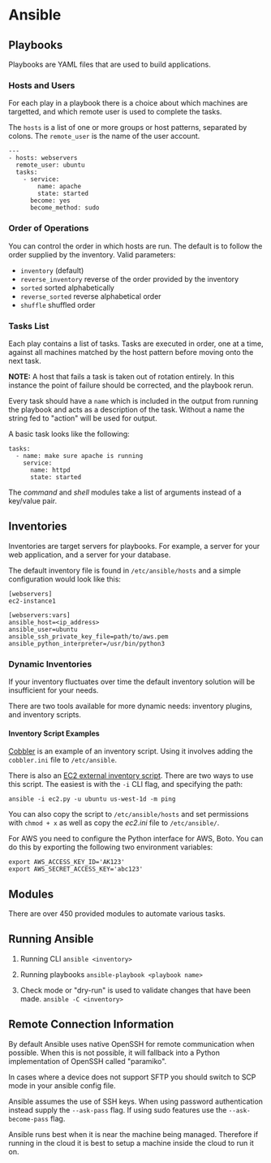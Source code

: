 # Ansible

## Playbooks

Playbooks are YAML files that are used to build applications.

### Hosts and Users

For each play in a playbook there is a choice about which machines are targetted, and which remote user is used to complete the tasks.

The `hosts` is a list of one or more groups or host patterns, separated by colons. The `remote_user` is the name of the user account.

```
---
- hosts: webservers
  remote_user: ubuntu
  tasks:
    - service:
        name: apache
        state: started
      become: yes
      become_method: sudo
```

### Order of Operations

You can control the order in which hosts are run. The default is to follow the order supplied by the inventory. Valid parameters:

- `inventory` (default)
- `reverse_inventory` reverse of the order provided by the inventory
- `sorted` sorted alphabetically
- `reverse_sorted` reverse alphabetical order
- `shuffle` shuffled order

### Tasks List

Each play contains a list of tasks. Tasks are executed in order, one at a time, against all machines matched by the host pattern before moving onto the next task.

**NOTE:** A host that fails a task is taken out of rotation entirely. In this instance the point of failure should be corrected, and the playbook rerun.

Every task should have a `name` which is included in the output from running the playbook and acts as a description of the task. Without a name the string fed to "action" will be used for output.

A basic task looks like the following:

```
tasks:
  - name: make sure apache is running
    service:
      name: httpd
      state: started
```

The *command* and *shell* modules take a list of arguments instead of a key/value pair.

## Inventories

Inventories are target servers for playbooks. For example, a server for your web application, and a server for your database.

The default inventory file is found in `/etc/ansible/hosts` and a simple configuration would look like this:

```
[webservers]
ec2-instance1
 
[webservers:vars]
ansible_host=<ip_address>
ansible_user=ubuntu
ansible_ssh_private_key_file=path/to/aws.pem
ansible_python_interpreter=/usr/bin/python3
```

### Dynamic Inventories

If your inventory fluctuates over time the default inventory solution will be insufficient for your needs.

There are two tools available for more dynamic needs: inventory plugins, and inventory scripts.

#### Inventory Script Examples

[Cobbler](https://cobbler.github.io) is an example of an inventory script. Using it involves adding the `cobbler.ini` file to `/etc/ansible`.

There is also an [EC2 external inventory script](https://raw.githubusercontent.com/ansible/ansible/devel/contrib/inventory/ec2.py). There are two ways to use this script. The easiest is with the `-i` CLI flag, and specifying the path:

`ansible -i ec2.py -u ubuntu us-west-1d -m ping`

You can also copy the script to `/etc/ansible/hosts` and set permissions with `chmod + x` as well as copy the *ec2.ini* file to `/etc/ansible/`.

For AWS you need to configure the Python interface for AWS, Boto. You can do this by exporting the following two environment variables:

```
export AWS_ACCESS_KEY_ID='AK123'
export AWS_SECRET_ACCESS_KEY='abc123'
```

## Modules

There are over 450 provided modules to automate various tasks.

## Running Ansible

1. Running CLI `ansible <inventory>`

2. Running playbooks `ansible-playbook <playbook name>`

3. Check mode or "dry-run" is used to validate changes that have been made. `ansible -C <inventory>`

## Remote Connection Information

By default Ansible uses native OpenSSH for remote communication when possible. When this is not possible, it will fallback into a Python implementation of OpenSSH called "paramiko".

In cases where a device does not support SFTP you should switch to SCP mode in your ansible config file.

Ansible assumes the use of SSH keys. When using password authentication instead supply the `--ask-pass` flag. If using sudo features use the `--ask-become-pass` flag.

Ansible runs best when it is near the machine being managed. Therefore if running in the cloud it is best to setup a machine inside the cloud to run it on.
